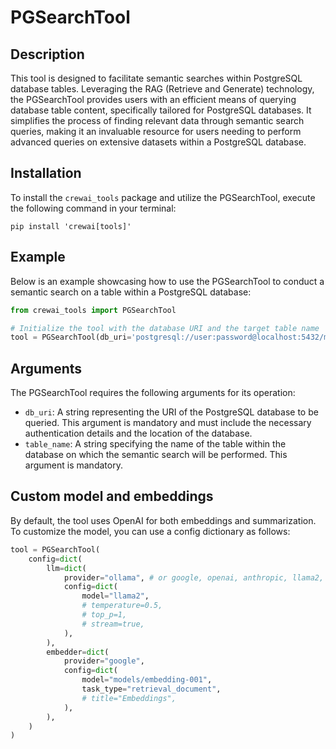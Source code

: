 # PGSearchTool

## Description
This tool is designed to facilitate semantic searches within PostgreSQL database tables. Leveraging the RAG (Retrieve and Generate) technology, the PGSearchTool provides users with an efficient means of querying database table content, specifically tailored for PostgreSQL databases. It simplifies the process of finding relevant data through semantic search queries, making it an invaluable resource for users needing to perform advanced queries on extensive datasets within a PostgreSQL database.

## Installation
To install the `crewai_tools` package and utilize the PGSearchTool, execute the following command in your terminal:

```shell
pip install 'crewai[tools]'
```

## Example
Below is an example showcasing how to use the PGSearchTool to conduct a semantic search on a table within a PostgreSQL database:

```python
from crewai_tools import PGSearchTool

# Initialize the tool with the database URI and the target table name
tool = PGSearchTool(db_uri='postgresql://user:password@localhost:5432/mydatabase', table_name='employees')

```

## Arguments
The PGSearchTool requires the following arguments for its operation:

- `db_uri`: A string representing the URI of the PostgreSQL database to be queried. This argument is mandatory and must include the necessary authentication details and the location of the database.
- `table_name`: A string specifying the name of the table within the database on which the semantic search will be performed. This argument is mandatory.

## Custom model and embeddings

By default, the tool uses OpenAI for both embeddings and summarization. To customize the model, you can use a config dictionary as follows:

```python
tool = PGSearchTool(
    config=dict(
        llm=dict(
            provider="ollama", # or google, openai, anthropic, llama2, ...
            config=dict(
                model="llama2",
                # temperature=0.5,
                # top_p=1,
                # stream=true,
            ),
        ),
        embedder=dict(
            provider="google",
            config=dict(
                model="models/embedding-001",
                task_type="retrieval_document",
                # title="Embeddings",
            ),
        ),
    )
)
```
